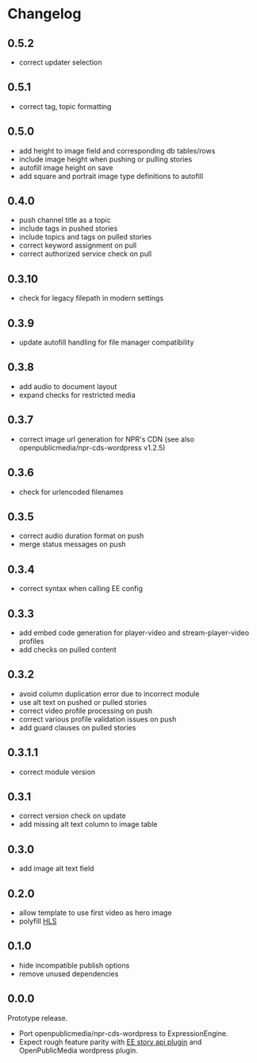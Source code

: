 # Changelog

## 0.5.2

- correct updater selection

## 0.5.1

- correct tag, topic formatting

## 0.5.0

- add height to image field and corresponding db tables/rows
- include image height when pushing or pulling stories
- autofill image height on save
- add square and portrait image type definitions to autofill

## 0.4.0

- push channel title as a topic
- include tags in pushed stories
- include topics and tags on pulled stories
- correct keyword assignment on pull
- correct authorized service check on pull

## 0.3.10

- check for legacy filepath in modern settings

## 0.3.9

- update autofill handling for file manager compatibility

## 0.3.8

- add audio to document layout
- expand checks for restricted media

## 0.3.7

- correct image url generation for NPR's CDN (see also openpublicmedia/npr-cds-wordpress v1.2.5)

## 0.3.6

- check for urlencoded filenames

## 0.3.5

- correct audio duration format on push
- merge status messages on push

## 0.3.4

- correct syntax when calling EE config

## 0.3.3

- add embed code generation for player-video and stream-player-video profiles
- add checks on pulled content

## 0.3.2

- avoid column duplication error due to incorrect module
- use alt text on pushed or pulled stories
- correct video profile processing on push
- correct various profile validation issues on push
- add guard clauses on pulled stories

## 0.3.1.1

- correct module version

## 0.3.1

- correct version check on update
- add missing alt text column to image table

## 0.3.0

- add image alt text field

## 0.2.0

- allow template to use first video as hero image
- polyfill [HLS](https://github.com/video-dev/hls.js/)

## 0.1.0

- hide incompatible publish options
- remove unused dependencies

## 0.0.0

Prototype release.

- Port openpublicmedia/npr-cds-wordpress to ExpressionEngine.
- Expect rough feature parity with [EE story api plugin](willpublicmedia/npr-api-expressionengine) and OpenPublicMedia wordpress plugin.
